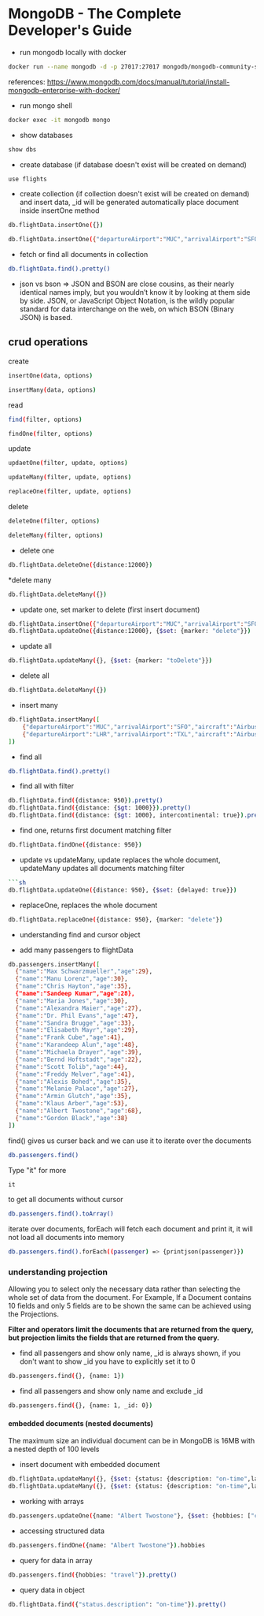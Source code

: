 # MongoDB - The Complete Developer's Guide

* run mongodb locally with docker

```sh 
docker run --name mongodb -d -p 27017:27017 mongodb/mongodb-community-server
 ```

references: https://www.mongodb.com/docs/manual/tutorial/install-mongodb-enterprise-with-docker/

* run mongo shell
```sh 
docker exec -it mongodb mongo
```
* show databases

```sh 
show dbs
```

* create database (if database doesn't exist will be created on demand)
```sh 
use flights
```

* create collection (if collection doesn't exist will be created on demand) and insert data, _id will be generated automatically
place document inside insertOne method

```sh 
db.flightData.insertOne({})
```
```sh 
db.flightData.insertOne({"departureAirport":"MUC","arrivalAirport":"SFO","aircraft":"Airbus A380","distance":12000,"intercontinental":true})
```

* fetch or find all documents in collection

```sh 
db.flightData.find().pretty()
```

* json vs bson => JSON and BSON are close cousins, as their nearly identical names imply, but you wouldn’t know it by looking at them side by side. JSON, or JavaScript Object Notation, is the wildly popular standard for data interchange on the web, on which BSON (Binary JSON) is based.


## crud operations

create 
```sh 
insertOne(data, options)
``` 
```sh 
insertMany(data, options)
```
read 
```sh 
find(filter, options)
``` 
```sh 
findOne(filter, options)
```
update 
```sh 
updaetOne(filter, update, options)
``` 
```sh 
updateMany(filter, update, options)
``` 
```sh 
replaceOne(filter, update, options)
```
delete 
```sh 
deleteOne(filter, options)
``` 
```sh
deleteMany(filter, options)
```

* delete one
```sh
db.flightData.deleteOne({distance:12000})
```
*delete many
```sh
db.flightData.deleteMany({})
```

* update one, set marker to delete (first insert document)
```sh
db.flightData.insertOne({"departureAirport":"MUC","arrivalAirport":"SFO","aircraft":"Airbus A380","distance":12000,"intercontinental":true})
db.flightData.updateOne({distance:12000}, {$set: {marker: "delete"}})
```
* update all
```sh
db.flightData.updateMany({}, {$set: {marker: "toDelete"}})
```

* delete all
```sh
db.flightData.deleteMany({})
```

* insert many
```sh
db.flightData.insertMany([
    {"departureAirport":"MUC","arrivalAirport":"SFO","aircraft":"Airbus A380","distance":12000,"intercontinental":true},
    {"departureAirport":"LHR","arrivalAirport":"TXL","aircraft":"Airbus A320","distance":950,"intercontinental":false}
])
```

* find all
```sh   
db.flightData.find().pretty()
```
* find all with filter
```sh
db.flightData.find({distance: 950}).pretty()
db.flightData.find({distance: {$gt: 1000}}).pretty()
db.flightData.find({distance: {$gt: 1000}, intercontinental: true}).pretty()
```

* find one, returns first document matching filter
```sh
db.flightData.findOne({distance: 950})
```

* update vs updateMany, update replaces the whole document, updateMany updates all documents matching filter
```sh
```sh
db.flightData.updateOne({distance: 950}, {$set: {delayed: true}})
```

* replaceOne, replaces the whole document
```sh
db.flightData.replaceOne({distance: 950}, {marker: "delete"})
```

* understanding find and cursor object

* add many passengers to flightData
```sh
db.passengers.insertMany([
  {"name":"Max Schwarzmueller","age":29},
  {"name":"Manu Lorenz","age":30},
  {"name":"Chris Hayton","age":35},
  {"name":"Sandeep Kumar","age":28},
  {"name":"Maria Jones","age":30},
  {"name":"Alexandra Maier","age":27},
  {"name":"Dr. Phil Evans","age":47},
  {"name":"Sandra Brugge","age":33},
  {"name":"Elisabeth Mayr","age":29},
  {"name":"Frank Cube","age":41},
  {"name":"Karandeep Alun","age":48},
  {"name":"Michaela Drayer","age":39},
  {"name":"Bernd Hoftstadt","age":22},
  {"name":"Scott Tolib","age":44},
  {"name":"Freddy Melver","age":41},
  {"name":"Alexis Bohed","age":35},
  {"name":"Melanie Palace","age":27},
  {"name":"Armin Glutch","age":35},
  {"name":"Klaus Arber","age":53},
  {"name":"Albert Twostone","age":68},
  {"name":"Gordon Black","age":38}
])
```

find() gives us curser back and we can use it to iterate over the documents
```sh
db.passengers.find()
```
Type "it" for more
```sh
it
```

to get all documents without cursor
```sh
db.passengers.find().toArray()
```
iterate over documents, forEach will fetch each document and print it, it will not load all documents into memory
```sh
db.passengers.find().forEach((passenger) => {printjson(passenger)})
```

### understanding projection
Allowing you to select only the necessary data rather than selecting the whole set of data from the document.
For Example, If a Document contains 10 fields and only 5 fields are to be shown the same can be achieved using the Projections.

**Filter and operators limit the documents that are returned from the query, but projection limits the fields that are returned from the query.**

* find all passengers and show only name, _id is always shown, if you don't want to show _id you have to explicitly set it to 0
```sh
db.passengers.find({}, {name: 1})
```
* find all passengers and show only name and exclude _id
```sh
db.passengers.find({}, {name: 1, _id: 0})
```

#### embedded documents (nested documents)
The maximum size an individual document can be in MongoDB is 16MB with a nested depth of 100 levels
* insert document with embedded document
```sh
db.flightData.updateMany({}, {$set: {status: {description: "on-time",lastUpdated: "1 hour ago" }}})
db.flightData.updateMany({}, {$set: {status: {description: "on-time",lastUpdated: "1 hour ago", details: {responsible: "Arya"}}}})
```

* working with arrays
```sh
db.passengers.updateOne({name: "Albert Twostone"}, {$set: {hobbies: ["cricket", "running", "travel"]}})
```
* accessing structured data
```sh
db.passengers.findOne({name: "Albert Twostone"}).hobbies
``` 
* query for data in array
```sh
db.passengers.find({hobbies: "travel"}).pretty()
```
* query data in object
```sh
db.flightData.find({"status.description": "on-time"}).pretty()
```
